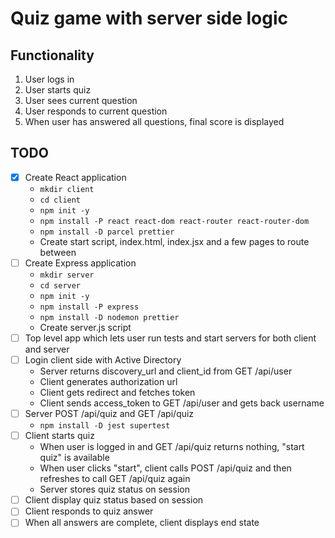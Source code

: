   # Quiz game with server side logic

## Functionality

1. User logs in
2. User starts quiz
3. User sees current question
4. User responds to current question
5. When user has answered all questions, final score is displayed

## TODO

* [x] Create React application
    * `mkdir client`
    * `cd client`
    * `npm init -y`
    * `npm install -P react react-dom react-router react-router-dom`
    * `npm install -D parcel prettier`
    * Create start script, index.html, index.jsx and a few pages to route between
* [ ] Create Express application
    * `mkdir server`
    * `cd server`
    * `npm init -y`
    * `npm install -P express`
    * `npm install -D nodemon prettier`
    * Create server.js script
* [ ] Top level app which lets user run tests and start servers for both client and server
* [ ] Login client side with Active Directory
    * Server returns discovery_url and client_id from GET /api/user
    * Client generates authorization url
    * Client gets redirect and fetches token
    * Client sends access_token to GET /api/user and gets back username
* [ ] Server POST /api/quiz and GET /api/quiz
    * `npm install -D jest supertest`
* [ ] Client starts quiz
    * When user is logged in and GET /api/quiz returns nothing, "start quiz" is available
    * When user clicks "start", client calls POST /api/quiz and then refreshes to call GET /api/quiz again
    * Server stores quiz status on session
* [ ] Client display quiz status based on session
* [ ] Client responds to quiz answer
* [ ] When all answers are complete, client displays end state
